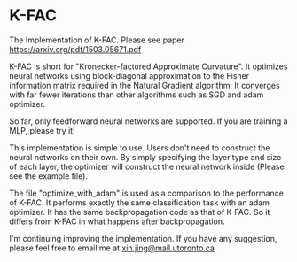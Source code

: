 # K-FAC

The Implementation of K-FAC. Please see paper https://arxiv.org/pdf/1503.05671.pdf

K-FAC is short for "Kronecker-factored Approximate Curvature". It optimizes neural networks using block-diagonal approximation to the Fisher information matrix required in the Natural Gradient algorithm. It converges with far fewer iterations than other algorithms such as SGD and adam optimizer.

So far, only feedforward neural networks are supported. If you are training a MLP, please try it!

This implementation is simple to use. Users don't need to construct the neural networks on their own. By simply specifying the layer type and size of each layer, the optimizer will construct the neural network inside (Please see the example file). 

The file "optimize_with_adam" is used as a comparison to the performance of K-FAC. It performs exactly the same classification task with an adam optimizer. It has the same backpropagation code as that of K-FAC. So it differs from K-FAC in what happens after backpropagation.

I'm continuing improving the implementation. If you have any suggestion, please feel free to email me at xin.jing@mail.utoronto.ca

